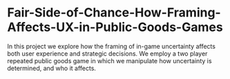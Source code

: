 # Fair-Side-of-Chance-How-Framing-Affects-UX-in-Public-Goods-Games
In this project we explore how the framing of in-game uncertainty affects both user experience and strategic decisions. We employ a two player repeated public goods game in which we manipulate how uncertainty is determined, and who it affects.
